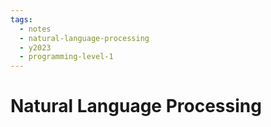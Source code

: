 ```yaml
---
tags:
  - notes
  - natural-language-processing
  - y2023
  - programming-level-1
---
```

# Natural Language Processing
